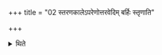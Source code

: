 +++
title = "02 स्तरणकालेऽपरेणोत्तरवेदिम् बर्हिः स्तृणाति"

+++

<details><summary>थिते</summary>

2. At the time of spreading (of the sacrificial grass) he spreads the sacrificial grass to the west of the Uttaravedi.  
</details>
